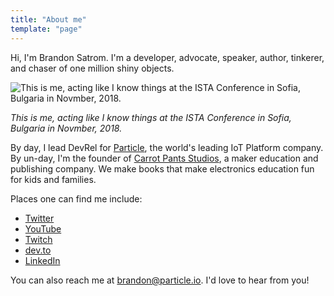 ```yaml
---
title: "About me"
template: "page"
---
```


Hi, I'm Brandon Satrom. I'm a developer, advocate, speaker, author, tinkerer, and chaser of one million shiny objects.

![This is me, acting like I know things at the ISTA Conference in Sofia, Bulgaria in Novmber, 2018.](/media/MeSpeaking.jpeg)

*This is me, acting like I know things at the ISTA Conference in Sofia, Bulgaria in Novmber, 2018.*

By day, I lead DevRel for [Particle](https://particle.io), the world's leading IoT Platform company. By un-day, I'm the founder of [Carrot Pants Studios](https://carrotpantsstudios.com), a maker education and publishing company. We make books that make electronics education fun for kids and families.

Places one can find me include:

- [Twitter](https://twitter.com/brandonsatrom)
- [YouTube](https://www.youtube.com/channel/UCAS6I-NFh25eBhwMX2KCxqQ)
- [Twitch](https://twitch.tv/brandonsatrom)
- [dev.to](https://dev.to/bsatrom)
- [LinkedIn](https://www.linkedin.com/in/bsatrom/)

You can also reach me at [brandon@particle.io](mailto://brandon@particle.io). I'd love to hear from you!